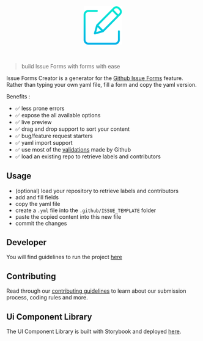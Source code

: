 <p align="center">
 <img width="20%" height="20%" src="./src/assets/svg/logo.svg" alt="project logo">
</p>

<br />

> build Issue Forms with forms with ease

Issue Forms Creator is a generator for the [Github Issue Forms](https://docs.github.com/en/communities/using-templates-to-encourage-useful-issues-and-pull-requests/configuring-issue-templates-for-your-repository#creating-issue-forms) feature.
Rather than typing your own yaml file, fill a form and copy the yaml version.

Benefits :
* ✅ less prone errors
* ✅ expose the all available options
* ✅ live preview
* ✅ drag and drop support to sort your content
* ✅ bug/feature request starters
* ✅ yaml import support
* ✅ use most of the [validations](https://gh-community.github.io/issue-template-feedback/structured/#common-validation-errors) made by Github
* ✅ load an existing repo to retrieve labels and contributors

## Usage

* (optional) load your repository to retrieve labels and contributors
* add and fill fields
* copy the yaml file
* create a `.yml` file into the `.github/ISSUE_TEMPLATE` folder
* paste the copied content into this new file
* commit the changes

## Developer

You will find guidelines to run the project [here](https://github.com/geromegrignon/issue-forms-creator/blob/main/docs/DEVELOPER.md)

## Contributing

Read through our [contributing guidelines](https://github.com/geromegrignon/issue-forms-creator/blob/main/CONTRIBUTING.md) to learn about our submission process, coding rules and more.

## Ui Component Library

The UI Component Library is built with Storybook and deployed [here](https://issue-forms-creator-storybook.netlify.app/).
